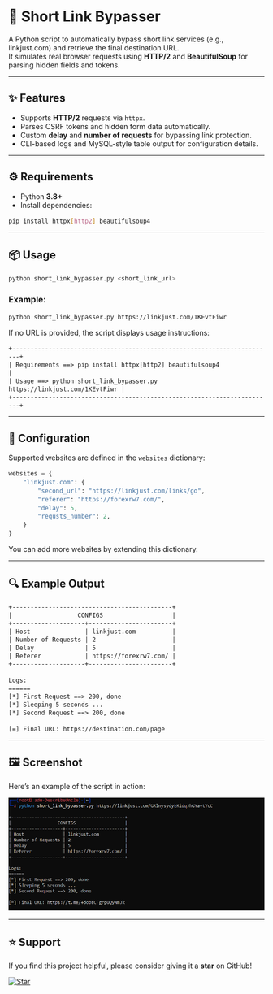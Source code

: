 # 🔗 Short Link Bypasser

A Python script to automatically bypass short link services (e.g., linkjust.com) and retrieve the final destination URL.  
It simulates real browser requests using **HTTP/2** and **BeautifulSoup** for parsing hidden fields and tokens.

---

## ✨ Features
- Supports **HTTP/2** requests via `httpx`.
- Parses CSRF tokens and hidden form data automatically.
- Custom **delay** and **number of requests** for bypassing link protection.
- CLI-based logs and MySQL-style table output for configuration details.

---

## ⚙️ Requirements
- Python **3.8+**
- Install dependencies:
```bash
pip install httpx[http2] beautifulsoup4
```

---

## 📦 Usage
```bash
python short_link_bypasser.py <short_link_url>
```

### Example:
```bash
python short_link_bypasser.py https://linkjust.com/1KEvtFiwr
```

If no URL is provided, the script displays usage instructions:
```
+------------------------------------------------------------------------+
| Requirements ==> pip install httpx[http2] beautifulsoup4               |
| Usage ==> python short_link_bypasser.py https://linkjust.com/1KEvtFiwr |
+------------------------------------------------------------------------+
```

---

## 📜 Configuration
Supported websites are defined in the `websites` dictionary:
```python
websites = {
    "linkjust.com": {
        "second_url": "https://linkjust.com/links/go",
        "referer": "https://forexrw7.com/",
        "delay": 5,
        "requsts_number": 2,
    }
}
```
You can add more websites by extending this dictionary.

---

## 🔍 Example Output
```
+--------------------------------------------+
|                  CONFIGS                   |
+--------------------+-----------------------+
| Host               | linkjust.com          |
| Number of Requests | 2                     |
| Delay              | 5                     |
| Referer            | https://forexrw7.com/ |
+--------------------+-----------------------+

Logs:
======
[*] First Request ==> 200, done
[*] Sleeping 5 seconds ...
[*] Second Request ==> 200, done

[=] Final URL: https://destination.com/page
```

---

## 🖼 Screenshot
Here’s an example of the script in action:

![Short Link Bypasser Screenshot](./short_link_bypasser.png)

---

## ⭐ Support
If you find this project helpful, please consider giving it a **star** on GitHub!

[![Star](https://img.shields.io/github/stars/Ca3s4rX/short-link-bypasser?style=social)](https://github.com/Ca3s4rX/short-link-bypasser)
